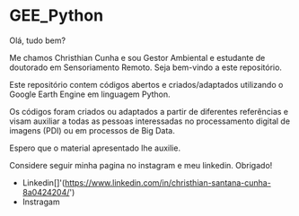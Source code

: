 # GEE_Python

Olá, tudo bem?

Me chamos Christhian Cunha e sou Gestor Ambiental e estudante de doutorado em Sensoriamento Remoto. Seja bem-vindo a este repositório.

Este repositório contem códigos abertos e criados/adaptados utilizando o Google Earth Engine em linguagem Python.

Os códigos foram criados ou adaptados a partir de diferentes referências e visam auxiliar a todas as pessoas
interessadas no processamento digital de imagens (PDI) ou em processos de Big Data. 

Espero que o material apresentado lhe auxilie.

Considere seguir minha pagina no instagram e meu linkedin.
Obrigado!

* Linkedin[]'(https://www.linkedin.com/in/christhian-santana-cunha-8a0424204/')
* Instragam[]('https://www.instagram.com/scriptsremote/')
